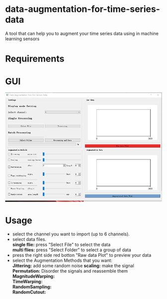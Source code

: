 # data-augmentation-for-time-series-data
A tool that can help you to augment your time series data using in machine learning sensors
# Requirements
# GUI
![overall structure](figure/abs.png)
# Usage
* select the channel you want to import (up to 6 channels).
* select data files.<br>
**single flie:** press "Select File" to select the data<br>
**multi flies:** press "Select Folder" to select a group of data
* press the right side red botton "Raw data Plot" to preview your data
* select the Augmentation Methods that you want:<br>
**Jittering:** add some random noise
**scaling:** make the signal<br>
**Permutation:** Disorder the signals and reassemble them<br>
**MagnitudeWarping:**<br>
**TimeWarping:**<br>
**RandomSampling:**<br>
**RandomCutout:**<br>
